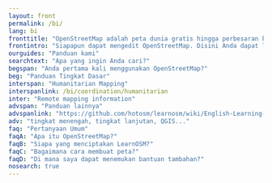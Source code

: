 ```yaml
---
layout: front
permalink: /bi/
lang: bi
fronttitle: "OpenStreetMap adalah peta dunia gratis hingga perbesaran ke tingkat jalan, dibuat oleh sebuah komunitas pembuat peta."
frontintro: "Siapapun dapat mengedit OpenStreetMap. Disini Anda dapat lihat bahwa LearnOSM menyediakan panduan yang mudah dimengerti, panduan langkah demi langkah sehinga Anda dapat memulai berkontribusi kepada OpenStreetMap dan menggunakan OpenStreetMap serta data yang ada di dalamnya. Jika Anda berminat untuk melakukan pelatihan OpenStreetMap, silakan menuju LearnOSM bagi pelatih."
ourguides: "Panduan kami"
searchtext: "Apa yang ingin Anda cari?"
begspan: "Anda pertama kali menggunakan OpenStreetMap?"
beg: "Panduan Tingkat Dasar"
interspan: "Humanitarian Mapping"
interspanlink: /bi/coordination/humanitarian
inter: "Remote mapping information"
advspan: "Panduan lainnya"
advspanlink: "https://github.com/hotosm/learnosm/wiki/English-Learning-Guides"
adv: "tingkat menengah, tingkat lanjutan, QGIS..."
faq: "Pertanyaan Umum"
faqA: "Apa itu OpenStreetMap?"
faqB: "Siapa yang menciptakan LearnOSM?"
faqC: "Bagaimana cara membuat peta?"
faqD: "Di mana saya dapat menemukan bantuan tambahan?"
nosearch: true
---
```


